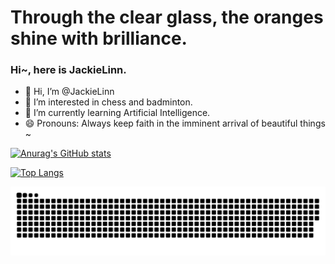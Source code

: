 # Through the clear glass, the oranges shine with brilliance.

### Hi~, here is JackieLinn.

- 👋 Hi, I’m @JackieLinn
- 👀 I’m interested in chess and badminton.
- 🌱 I’m currently learning Artificial Intelligence.
- 😄 Pronouns: Always keep faith in the imminent arrival of beautiful things ~

[![Anurag's GitHub stats](https://github-readme-stats.vercel.app/api?username=JackieLinn&show_icons=true&theme=gruvbox)](https://github.com/anuraghazra/github-readme-stats)

[![Top Langs](https://github-readme-stats.vercel.app/api/top-langs/?username=JackieLinn&layout=donut&theme=gruvbox&langs_count=5&size_weight=0.5&count_weight=0.5)](https://github.com/anuraghazra/github-readme-stats)

![snake](https://raw.githubusercontent.com/JackieLinn/JackieLinn/output/github-contribution-grid-snake.svg)
